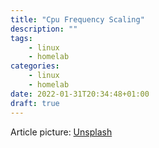 ```yaml
---
title: "Cpu Frequency Scaling"
description: ""
tags:
    - linux
    - homelab
categories:
    - linux
    - homelab
date: 2022-01-31T20:34:48+01:00
draft: true
---
```


Article picture: [Unsplash](https://unsplash.com/photos/JMwCe3w7qKk)

